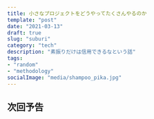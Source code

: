 ```yaml
---
title: 小さなプロジェクトをどうやってたくさんやるのか
template: "post"
date: "2021-03-13"
draft: true
slug: "suburi"
category: "tech"
description: "素振りだけは信用できるなという話"
tags:
- "random" 
- "methodology"
socialImage: "media/shampoo_pika.jpg"
---
```


## 次回予告

<!-- そのうち書く -->

